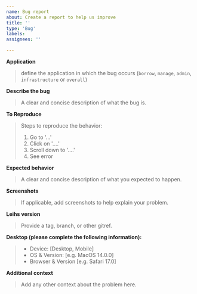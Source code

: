 ```yaml
---
name: Bug report
about: Create a report to help us improve
title: ''
type: 'Bug'
labels: 
assignees: ''

---
```


**Application**
> define the application in which the bug occurs (`borrow`, `manage`, `admin`, `infrastructure` or `overall`)

**Describe the bug**
> A clear and concise description of what the bug is.

**To Reproduce**
> Steps to reproduce the behavior:
> 1. Go to '...'
> 2. Click on '....'
> 3. Scroll down to '....'
> 4. See error

**Expected behavior**
> A clear and concise description of what you expected to happen.

**Screenshots**
> If applicable, add screenshots to help explain your problem.

**Leihs version**
> Provide a tag, branch, or other gitref.

**Desktop (please complete the following information):**
> - Device: [Desktop, Mobile] 
> - OS & Version: [e.g. MacOS 14.0.0]
> - Browser & Version [e.g. Safari 17.0]

**Additional context**
> Add any other context about the problem here.

